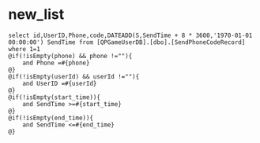 new_list
===
    select id,UserID,Phone,code,DATEADD(S,SendTime + 8 * 3600,'1970-01-01 00:00:00') SendTime from [QPGameUserDB].[dbo].[SendPhoneCodeRecord] where 1=1
    @if(!isEmpty(phone) && phone !=""){
        and Phone =#{phone}
    @}
    @if(!isEmpty(userId) && userId !=""){
        and UserID =#{userId}
    @}
    @if(!isEmpty(start_time)){
        and SendTime >=#{start_time}
    @}
    @if(!isEmpty(end_time)){
        and SendTime <=#{end_time}
    @}
